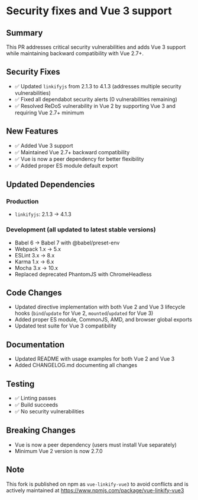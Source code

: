 # Security fixes and Vue 3 support

## Summary
This PR addresses critical security vulnerabilities and adds Vue 3 support while maintaining backward compatibility with Vue 2.7+.

## Security Fixes
- ✅ Updated `linkifyjs` from 2.1.3 to 4.1.3 (addresses multiple security vulnerabilities)
- ✅ Fixed all dependabot security alerts (0 vulnerabilities remaining)
- ✅ Resolved ReDoS vulnerability in Vue 2 by supporting Vue 3 and requiring Vue 2.7+ minimum

## New Features
- ✅ Added Vue 3 support
- ✅ Maintained Vue 2.7+ backward compatibility
- ✅ Vue is now a peer dependency for better flexibility
- ✅ Added proper ES module default export

## Updated Dependencies

### Production
- `linkifyjs`: 2.1.3 → 4.1.3

### Development (all updated to latest stable versions)
- Babel 6 → Babel 7 with @babel/preset-env
- Webpack 1.x → 5.x
- ESLint 3.x → 8.x
- Karma 1.x → 6.x
- Mocha 3.x → 10.x
- Replaced deprecated PhantomJS with ChromeHeadless

## Code Changes
- Updated directive implementation with both Vue 2 and Vue 3 lifecycle hooks (`bind`/`update` for Vue 2, `mounted`/`updated` for Vue 3)
- Added proper ES module, CommonJS, AMD, and browser global exports
- Updated test suite for Vue 3 compatibility

## Documentation
- Updated README with usage examples for both Vue 2 and Vue 3
- Added CHANGELOG.md documenting all changes

## Testing
- ✅ Linting passes
- ✅ Build succeeds
- ✅ No security vulnerabilities

## Breaking Changes
- Vue is now a peer dependency (users must install Vue separately)
- Minimum Vue 2 version is now 2.7.0

## Note
This fork is published on npm as `vue-linkify-vue3` to avoid conflicts and is actively maintained at https://www.npmjs.com/package/vue-linkify-vue3

